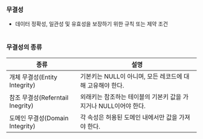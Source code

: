 ### 무결성
- 데이터 정확성, 일관성 및 유효성을 보장하기 위한 규칙 또는 제약 조건
#
### 무결성의 종류
|종류|설명|
|---|---|
|개체 무결성(Entity Integrity)|기본키는 NULL이 아니며, 모든 레코드에 대해 고유해야 한다.|
|참조 무결성(Referntail Inegrity)|외래키는 참조하는 테이블의 기본키 값을 가지거나 NULL이어야 한다.|
|도메인 무결성(Domain Integrity)|각 속성은 허용된 도메인 내에서만 값을 가져야 한다.|
